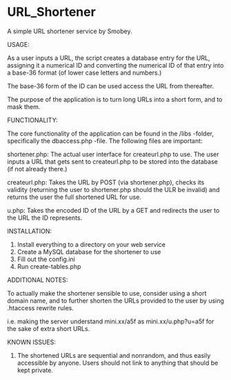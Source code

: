 # URL_Shortener
A simple URL shortener service by Smobey.

USAGE:

As a user inputs a URL, the script creates a database entry for the URL, assigning it a numerical ID and converting the numerical ID of that entry into a base-36 format (of lower case letters and numbers.)

The base-36 form of the ID can be used access the URL from thereafter.

The purpose of the application is to turn long URLs into a short form, and to mask them.

FUNCTIONALITY:

The core functionality of the application can be found in the /libs -folder, specifically the dbaccess.php -file. The following files are important:

shortener.php: The actual user interface for createurl.php to use. The user inputs a URL that gets sent to createurl.php to be stored into the database (if not already there.)

createurl.php: Takes the URL by POST (via shortener.php), checks its validity (returning the user to shortener.php should the ULR be invalid) and returns the user the full shortened URL for use.

u.php: Takes the encoded ID of the URL by a GET and redirects the user to the URL the ID represents.

INSTALLATION:

1. Install everything to a directory on your web service<br>
2. Create a MySQL database for the shortener to use<br>
3. Fill out the config.ini<br>
4. Run create-tables.php<br>

ADDITIONAL NOTES:

To actually make the shortener sensible to use, consider using a short domain name, and to further shorten the URLs provided to the user by using .htaccess rewrite rules.

i.e. making the server understand mini.xx/a5f as mini.xx/u.php?u=a5f for the sake of extra short URLs.

KNOWN ISSUES:

1. The shortened URLs are sequential and nonrandom, and thus easily accessible by anyone. Users should not link to anything that should be kept private.
